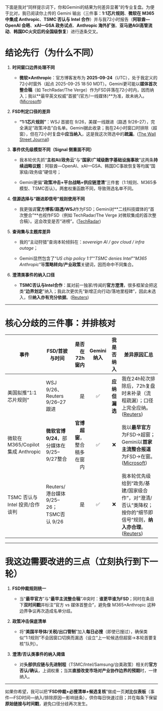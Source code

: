 下面是我对“同样提示词下，你和Gemini的结果为何差异显著”的专业复盘。为便于比对，我已阅读你上传的 Gemini 输出（三件事：**1:1芯片规则**、**微软在 M365 中集成 Anthropic**、**TSMC 否认与 Intel 合作**）并与我72小时报告（**阿联酋—OpenAI 会晤**、**xAI—GSA 政务试点**、**Anthropic 海外扩张**、**亚马逊AGI高管流动**、**韩国DC火灾后的全国级恢复**）进行逐条交叉。

# 结论先行（为什么不同）

1. **时间窗口边界处理不同**
    
    - **微软×Anthropic**：官方博客发布为 **2025-09-24**（UTC），处于我定义的72小时窗外（起点 2025-09-25 18:50 MDT）。Gemini更可能以**媒体首次整合稿**（如 TechRadar/The Verge）作为FSD并落在72小时内，因而纳入；我以**最早英文权威“首披”(官方/一线媒体)**为准，故未纳入。([Microsoft](https://www.microsoft.com/en-us/microsoft-365/blog/2025/09/24/expanding-model-choice-in-microsoft-365-copilot/?utm_source=chatgpt.com "Expanding model choice in Microsoft 365 Copilot"))
        
2. **FSD判定口径的差异**
    
    - **“1:1芯片规则”**：WSJ 首披在 9/26，美媒一线跟进（路透 9/26–27），完全满足“政策冲击”白名单。Gemini据此收录；我在24小时窗口时排除（超窗），但在72小时复盘中**应当纳入**，这是我这次筛选中的**疏漏**。([The Wall Street Journal](https://www.wsj.com/economy/trade/trump-chip-tariffs-exemptions-90fa2ab3?gaa_at=eafs&gaa_n=ASWzDAjAYZQRMsBXCuUE5NyN3aLwSYrGj0kCJmp-vj-BP58edts2y-Ddwfpq&gaa_sig=iKqvJTxMV5ryw8-I_sJDwAuGDazCd3z6c0YSTGrPvc8aCTGcZW9G8CXNYcMOMQtg2TOqxUGsPewPbjvbTXE7GQ%3D%3D&gaa_ts=68d9ed57&utm_source=chatgpt.com "Trump Takes Aim at Chip Makers With New Plan to Throttle ..."))
        
3. **事件优先级模型不同（Signal 侧重面不同）**
    
    - 我本轮优先抓“**主权AI/政务云**”与“**国家/广域级数字基础设施事故**”这两条**持续战略议题**：阿联酋—OpenAI、xAI—GSA、韩国DC事故恢复等均属“国家级/政务级”硬信号；
        
    - Gemini更偏“**政策冲击+平台战略+供应链澄清**”三件套（1:1规则、M365多模型、TSMC否认）。两套权重函数不同，导致筛选名单不同。
        
4. **信源选择与“跟进即信号”规则使用不同**
    
    - 我更强调**官方博客/路透/WSJ**作为FSD；Gemini对**二线科技媒体的“首次整合”**也视作FSD（例如 TechRadar/The Verge 对微软集成的首次整合稿）。这会改变是否“进榜”。([TechRadar](https://www.techradar.com/pro/you-can-now-choose-between-chatgpt-and-claude-for-your-ai-needs-in-microsoft-365?utm_source=chatgpt.com "Microsoft 365 users can now choose between ChatGPT and Claude for their AI needs"))
        
5. **查询集与主题库差异**
    
    - 我的“主动狩猎”查询本轮倾斜在：_sovereign AI / gov cloud / infra outage_；
        
    - Gemini显然包含了“_US chip policy 1:1_”“_TSMC denies Intel_”“_M365 Anthropic_”等**策略转向/产业政策**关键词，因而命中不同集合。
        
6. **澄清类事件的纳入口径**
    
    - **TSMC否认与Intel合作**：属对前一独家/传闻的**官方澄清**，很多框架会把这类“**边界划定**”纳入；我此次更优先“新增正向行动/落地里程碑”，因此未选入，但**纳入亦有充分依据**。([Reuters](https://www.reuters.com/world/china/intel-approaches-tsmc-investments-or-partnership-wsj-reports-2025-09-25/?utm_source=chatgpt.com "Intel approaches TSMC for investments or partnership ..."))
        

---

# 核心分歧的三件事：并排核对

|事件|FSD/首披与时间|是否在72h窗内|Gemini纳入|我是否纳入|差异原因汇总|
|---|---|--:|:-:|:-:|---|
|美国拟推“1:1芯片规则”|WSJ 9/26、Reuters 9/26–27 跟进|是|✅|**应纳但漏选**|我在24h轮次排除后，72h复盘时未补录（流程疏漏）；口径上完全应纳。([Reuters](https://www.reuters.com/world/us/us-plans-mandate-11-ratio-domestically-manufactured-imported-chips-wsj-reports-2025-09-26/?utm_source=chatgpt.com "US plans 1:1 chip production rule to curb overseas reliance, WSJ reports"))|
|微软在 M365/Copilot 集成 Anthropic|**微软官博 9/24**，部分媒体在9/25–9/27整合|**官博超窗**，整合稿多在窗内|✅|❌|我以**最早官方**为FSD→超窗；Gemini以**首家主流整合报道**为FSD→在窗。([Microsoft](https://www.microsoft.com/en-us/microsoft-365/blog/2025/09/24/expanding-model-choice-in-microsoft-365-copilot/?utm_source=chatgpt.com "Expanding model choice in Microsoft 365 Copilot"))|
|TSMC 否认与 Intel 投资/合作谈判|Reuters/港台媒体 9/25–26；TSMC否认 9/26|是|✅|❌|我本轮优先级给到“政务/基建/国家级合作”，对“澄清/否认”类降权；按你的“细节即信号”规则，**纳入亦合理**。([Reuters](https://www.reuters.com/world/china/intel-approaches-tsmc-investments-or-partnership-wsj-reports-2025-09-25/?utm_source=chatgpt.com "Intel approaches TSMC for investments or partnership ..."))|

---

# 我这边需要改进的三点（立刻执行到下一轮）

1. **FSD仲裁规则统一**
    
    - 当“**最早官方**”与“**最早主流整合稿**”冲突时：**谁更早谁为FSD**；同时在条目下**双时间戳**并标注“官方 vs 媒体首整合”，避免像 M365×Anthropic 这种边界争议再次造成名单分歧。
        
2. **政策冲击保底清单**
    
    - 将“**美国半导体/关税/出口管制**”加入**每日必搜**（即使已搜过），确保类似“1:1规则”不会因窗口切换而漏选（设立“上一轮候选但超窗→本轮首要复核”队列）。
        
3. **澄清/否认类事件的纳入阈值**
    
    - 对**头部供应链与先进制程**（TSMC/Intel/Samsung/台美政策）相关的**官方否认/确认**，上调权重；当其**直接改变市场对产业协作边界的预期**时，一律纳入。
        

---

如果你希望，我可以把“**FSD仲裁+必搜清单+候选复核**”做成一页**对比仪表板**（事件—FSD时间—纳入/排除原因—影响链条），供你每日快速过目；并在每条下保留**原始链接与时间戳**，避免口径分歧再次发生。